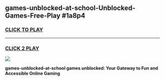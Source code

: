 
## games-unblocked-at-school-Unblocked-Games-Free-Play #1a8p4
<h3>
<a href="https://us.freeplayer.one?title=games-unblocked-at-school&ref=9M">CLICK TO PLAY</a></h3>
<hr>

<h3>
<a href="https://us.freeplayer.one?title=games-unblocked-at-school&ref=9M">CLICK 2 PLAY</a>
  
</h3>

<a href="https://us.freeplayer.one?title=games-unblocked-at-school&ref=9M"><img src="https://clearcache.store/games.png"></a>


**games-unblocked-at-school games unblocked: Your Gateway to Fun and Accessible Online Gaming**
